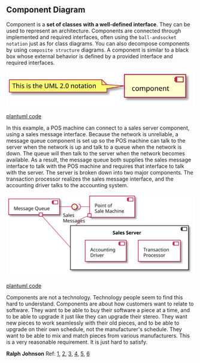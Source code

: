 ## Component Diagram


Component is a **set of classes with a well-defined interface**. They can be used to represent an architecture.
Components are connected through implemented and required interfaces, often using the `ball-andsocket notation` just as for class diagrams. You can also decompose components by using `composite structure` diagrams. A component is similar to a black box whose external behavior is defined by a provided interface and required interfaces.



![PlantUML model](diagrams/ComponentUML2.0Notation.svg)

[plantuml code](diagrams/ComponentUML2.0Notation.puml)



In this example, a POS machine can connect to a sales server component, using a sales message interface. 
Because the network is unreliable, a message queue component is set up so the POS machine can talk to the server
 when the network is up and talk to a queue when the network is down. 
The queue will then talk to the server when the network becomes available. As a result, the message queue both supplies the 
sales message interface to talk with the POS machine and requires that interface to talk with the server. The server is broken down into two
major components. The transaction processor realizes the sales message interface, and the accounting driver talks to the accounting system.

![PlantUML model](diagrams/SalesServer.svg)

[plantuml code](diagrams/SalesServer.puml)

Components are not a technology. Technology people seem to find this hard to
understand. Components are about how customers want to relate to software. They
want to be able to buy their software a piece at a time, and to be able to upgrade it
just like they can upgrade their stereo. They want new pieces to work seamlessly with
their old pieces, and to be able to upgrade on their own schedule, not the
manufacturer's schedule. They want to be able to mix and match pieces from various
manufacturers. This is a very reasonable requirement. It is just hard to satisfy.

**Ralph Johnson**
Ref:
	[1](https://www.geeksforgeeks.org/unified-modeling-language-uml-object-diagrams/),
	[2](https://www.guru99.com/component-diagram-uml-example.html),
	[3](https://www.guru99.com/component-diagram-uml-example.html),
	[4](https://www.smartdraw.com/component-diagram/),
	[5](http://www.c2.com/cgi/wiki?DoComponentsExist),
	[6](https://www.lucidchart.com/pages/uml-component-diagram)

	
